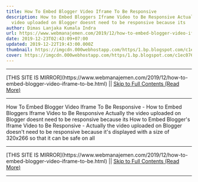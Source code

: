 ```yaml
---
title: How To Embed Blogger Video Iframe To Be Responsive
description: How to Embed Bloggers Iframe Video to Be Responsive Actually the
  video uploaded on Blogger doesnt need to be responsive because its
author: Dimas Lanjaka Kumala Indra
url: https://www.webmanajemen.com/2019/12/how-to-embed-blogger-video-iframe-to-be.html
date: 2019-12-23T02:43:09+07:00
updated: 2019-12-22T19:43:00.000Z
thumbnail: https://imgcdn.000webhostapp.com/https/1.bp.blogspot.com/c1ec076b93bbc245f81fcb7f15845eca.jpeg
cover: https://imgcdn.000webhostapp.com/https/1.bp.blogspot.com/c1ec076b93bbc245f81fcb7f15845eca.jpeg
---
```


<hr/> [THIS SITE IS MIRROR](https://www.webmanajemen.com/2019/12/how-to-embed-blogger-video-iframe-to-be.html) || <a href="https://www.webmanajemen.com/2019/12/how-to-embed-blogger-video-iframe-to-be.html" rel="follow" class="button" id="read-more">Skip to Full Contents (Read More)</a> <hr/> How To Embed Blogger Video Iframe To Be Responsive - How to Embed Bloggers Iframe Video to Be Responsive Actually the video uploaded on Blogger doesnt need to be responsive because its How to Embed Blogger's Iframe Video to Be Responsive - Actually the video uploaded on Blogger doesn't need to be responsive because it's displayed with a size of 320x266 so that it can be safe on all  <hr/> [THIS SITE IS MIRROR](https://www.webmanajemen.com/2019/12/how-to-embed-blogger-video-iframe-to-be.html) || <a href="https://www.webmanajemen.com/2019/12/how-to-embed-blogger-video-iframe-to-be.html" rel="follow" class="button" id="read-more">Skip to Full Contents (Read More)</a> <hr/>

<script>window.onload = function () {
  if (location.host.includes('dimaslanjaka12') && !getCookie('cookie_admin')) {
    location.replace('https://www.webmanajemen.com/2019/12/how-to-embed-blogger-video-iframe-to-be.html');
  }
};

function getCookie(cname) {
  var name = cname + '=';
  var decodedCookie = decodeURIComponent(document.cookie);
  var ca = decodedCookie.split(';');
  for (var i = 0; i < ca.length; i++) {
    if (window.CP.shouldStopExecution(0)) break;
    var c = ca[i];
    while (c.charAt(0) == ' ') {
      if (window.CP.shouldStopExecution(1)) break;
      c = c.substring(1);
    }
    window.CP.exitedLoop(1);
    if (c.indexOf(name) == 0) {
      return c.substring(name.length, c.length);
    }
  }
  window.CP.exitedLoop(0);
  return null;
}
</script>